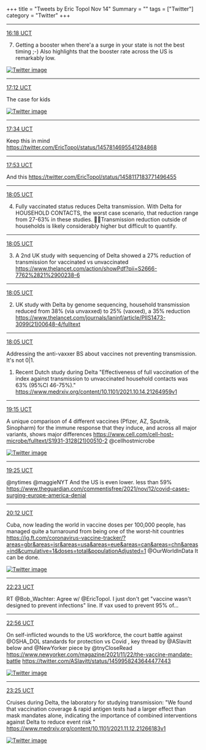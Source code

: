 +++
title = "Tweets by Eric Topol Nov 14"
Summary = ""
tags = ["Twitter"]
category = "Twitter"
+++


---

<a href="https://twitter.com/erictopol/status/1459918614266400775" target="_blank" rel="noreferer">16:18 UCT</a>

7. Getting a booster when there'a a surge in your state is not the best timing ;-)
Also highlights that the booster rate across the US is remarkably low. 

<a href="FEKrPM0UcAE5KHd.jpg"  ><img src="FEKrPM0UcAE5KHd.jpg" alt="Twitter image" ></img></a>

---

<a href="https://twitter.com/erictopol/status/1459932317061836814" target="_blank" rel="noreferer">17:12 UCT</a>

The case for kids 

<a href="FEK4KizVIAQHPKC.jpg"  ><img src="FEK4KizVIAQHPKC.jpg" alt="Twitter image" ></img></a>

---

<a href="https://twitter.com/erictopol/status/1459937906974289924" target="_blank" rel="noreferer">17:34 UCT</a>

Keep this in mind
https://twitter.com/EricTopol/status/1457814695541284868



---

<a href="https://twitter.com/erictopol/status/1459942671024152577" target="_blank" rel="noreferer">17:53 UCT</a>

And this
https://twitter.com/EricTopol/status/1458117183771496455



---

<a href="https://twitter.com/erictopol/status/1459945552771051522" target="_blank" rel="noreferer">18:05 UCT</a>

4. Fully vaccinated status reduces Delta transmission. With Delta for HOUSEHOLD CONTACTS, the worst case scenario, that reduction range from 27-63% in these studies. 💉💉Transmission reduction outside of households is likely considerably higher but difficult to quantify.



---

<a href="https://twitter.com/erictopol/status/1459945551571550211" target="_blank" rel="noreferer">18:05 UCT</a>

3. A 2nd UK study with sequencing of Delta showed a 27% reduction of transmission for vaccinated vs unvaccinated 
https://www.thelancet.com/action/showPdf?pii=S2666-7762%2821%2900238-6



---

<a href="https://twitter.com/erictopol/status/1459945550300676098" target="_blank" rel="noreferer">18:05 UCT</a>

2. UK study with Delta by genome sequencing, household transmission reduced from 38% (via unvaxxed) to 25% (vaxxed), a 35% reduction
https://www.thelancet.com/journals/laninf/article/PIIS1473-3099(21)00648-4/fulltext



---

<a href="https://twitter.com/erictopol/status/1459945548958494721" target="_blank" rel="noreferer">18:05 UCT</a>

Addressing the anti-vaxxer BS about vaccines not preventing transmission. It's not 0|1.
1. Recent Dutch study during Delta
"Effectiveness of full vaccination of the index against transmission to unvaccinated household contacts was 63% (95%CI 46-75%)."
https://www.medrxiv.org/content/10.1101/2021.10.14.21264959v1



---

<a href="https://twitter.com/erictopol/status/1459963090586398724" target="_blank" rel="noreferer">19:15 UCT</a>

A unique comparison of 4 different vaccines (Pfizer, AZ, Sputnik, Sinopharm) for the immune response that they induce, and across all major variants,  shows major differences https://www.cell.com/cell-host-microbe/fulltext/S1931-3128(21)00510-2 @cellhostmicrobe 

<a href="FELGDbyVkAIwqky.jpg"  ><img src="FELGDbyVkAIwqky.jpg" alt="Twitter image" ></img></a>

---

<a href="https://twitter.com/erictopol/status/1459965854381051904" target="_blank" rel="noreferer">19:25 UCT</a>

@nytimes @maggieNYT And the US is even lower. less than 59%
https://www.theguardian.com/commentisfree/2021/nov/12/covid-cases-surging-europe-america-denial



---

<a href="https://twitter.com/erictopol/status/1459977435160719361" target="_blank" rel="noreferer">20:12 UCT</a>

Cuba, now leading the world in vaccine doses per 100,000 people, has managed quite a turnaround from being one of the worst-hit countries
https://ig.ft.com/coronavirus-vaccine-tracker/?areas=gbr&areas=isr&areas=usa&areas=eue&areas=can&areas=chn&areas=ind&cumulative=1&doses=total&populationAdjusted=1
@OurWorldInData 
It can be done. 

<a href="FELT6YgVcAUXCgH.jpg"  ><img src="FELT6YgVcAUXCgH.jpg" alt="Twitter image" ></img></a>

---

<a href="https://twitter.com/erictopol/status/1460010600931610629" target="_blank" rel="noreferer">22:23 UCT</a>

RT @Bob_Wachter: Agree w/ @EricTopol. I just don't get "vaccine wasn't designed to prevent infections" line. If vax used to prevent 95% of…



---

<a href="https://twitter.com/erictopol/status/1460018905196285953" target="_blank" rel="noreferer">22:56 UCT</a>

On self-inflicted wounds to the US workforce, the court battle against @OSHA_DOL standards for protection vs Covid , key thread by @ASlavitt below and @NewYorker piece by @tnyCloseRead https://www.newyorker.com/magazine/2021/11/22/the-vaccine-mandate-battle  https://twitter.com/ASlavitt/status/1459958243644477443

<a href="FEMF5rXVkAYGYmr.jpg"  ><img src="FEMF5rXVkAYGYmr.jpg" alt="Twitter image" ></img></a>

---

<a href="https://twitter.com/erictopol/status/1460026181047128064" target="_blank" rel="noreferer">23:25 UCT</a>

Cruises during Delta, the laboratory for studying transmission:
"We found that vaccination coverage &amp; rapid antigen tests had a larger effect than mask mandates alone, indicating the importance of combined interventions
against Delta to reduce event risk "
https://www.medrxiv.org/content/10.1101/2021.11.12.21266183v1 

<a href="FEMNYmaVkAIZoJG.jpg"  ><img src="FEMNYmaVkAIZoJG.jpg" alt="Twitter image" ></img></a>